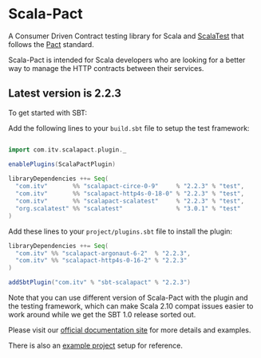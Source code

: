 # Scala-Pact
A Consumer Driven Contract testing library for Scala and [ScalaTest](http://www.scalatest.org/) that follows the [Pact](https://docs.pact.io/) standard.

Scala-Pact is intended for Scala developers who are looking for a better way to manage the HTTP contracts between their services.

## Latest version is 2.2.3

To get started with SBT:

Add the following lines to your `build.sbt` file to setup the test framework:
```scala

import com.itv.scalapact.plugin._

enablePlugins(ScalaPactPlugin)
        
libraryDependencies ++= Seq(
  "com.itv"       %% "scalapact-circe-0-9"     % "2.2.3" % "test",
  "com.itv"       %% "scalapact-http4s-0-18-0" % "2.2.3" % "test",
  "com.itv"       %% "scalapact-scalatest"     % "2.2.3" % "test",
  "org.scalatest" %% "scalatest"               % "3.0.1" % "test"
)
```

Add these lines to your `project/plugins.sbt` file to install the plugin:
```scala
libraryDependencies ++= Seq(
  "com.itv" %% "scalapact-argonaut-6-2"  % "2.2.3",
  "com.itv" %% "scalapact-http4s-0-16-2" % "2.2.3"
)

addSbtPlugin("com.itv" % "sbt-scalapact" % "2.2.3")
```

Note that you can use different version of Scala-Pact with the plugin and the testing framework, which can make Scala 2.10 compat issues easier to work around while we get the SBT 1.0 release sorted out.

Please visit our [official documentation site](http://io.itv.com/scala-pact/) for more details and examples.

There is also an [example project](http://io.itv.com/scala-pact/examples/index.html) setup for reference.
